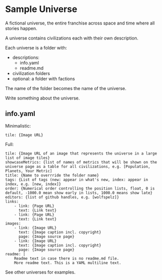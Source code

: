 # Sample Universe 

A fictional universe, the entire franchise across space and time where all stories happen.

A universe contains civilizations each with their own description. 

Each universe is a folder with:
- descriptions: 
  - info.yaml
  - readme.md
- civilization folders
- optional: a folder with factions

The name of the folder becomes the name of the universe.

Write something about the universe.

## info.yaml

Minimalistic:
```
tile: {Image URL}
```

Full:
```
tile: {Image URL of an image that represents the universe in a large list of image tiles}
showcaseMetrics: {list of names of metrics that will be shown on the universe page as a table for all civilizations, e.g. [Population, Planets, Your Metric]
title: {Name to overrride the folder name}
tags: {List of tags (new: appear in what's new, index: appear in index, e.g. [new, index]}
order: {Numerical order controlling the position lists, float, 0 is default, -1000.0 mean show early in lists, 1000.0 means show late}
editors: {list of github handles, e.g. [wolfspelz]}
links:
    - link: {Page URL}
      text: {Link text}
    - link: {Page URL}
      text: {Link text}
images: 
    - link: {Image URL}
      text: {Image caption incl. copyright}
      page: {Image source page}
    - link: {Image URL}
      text: {Image caption incl. copyright}
      page: {Image source page}
readme: |
    Readme text in case there is no readme.md file.
    More readme text. This is a YAML multiline text.
```

See other universes for examples.
